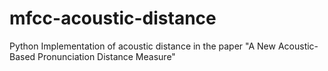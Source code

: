 # mfcc-acoustic-distance
Python Implementation of acoustic distance in the paper "A New Acoustic-Based Pronunciation Distance Measure"
